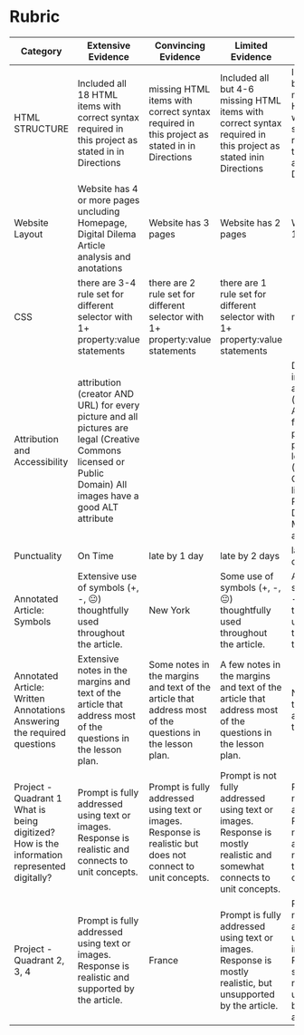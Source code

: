 # Rubric
| Category  | Extensive Evidence| Convincing Evidence  | Limited Evidence| No Evidence |
| ---------- | -------- | --------- |--------- |--------- |
|HTML STRUCTURE|Included all 18 HTML items with correct syntax required in this project as stated in in Directions  |missing HTML items with correct syntax required in this project as stated in in Directions|Included all but 4-6 missing HTML items with correct syntax required in this project as stated inin Directions| Included all but 7-9 missing HTML items with correct syntax required in this project as stated in Directions | Included less than 6 missing HTML items with correct syntax required in this project as stated in Directions|
| Website Layout | Website has 4 or more pages uncluding Homepage, Digital Dilema Article analysis and anotations | Website has 3 pages | Website has 2 pages | Website has 1 page| 
| CSS |there are 3-4 rule set  for different selector with 1+ property:value statements |there are 2 rule set  for different selector with 1+ property:value statements|there are 1 rule set  for different selector with 1+ property:value statements | missing |
| Attribution and Accessibility | attribution (creator AND URL) for every picture and all pictures are legal (Creative Commons licensed or Public Domain) All images have a good ALT attribute | | |Did not included all attribution (creator AND URL) for every picture or all pictures are legal (Creative Commons licensed or Public Domain) Missing ALT attribute|
| Punctuality |On Time|late by 1 day| late by 2 days|late by 3 days|
| Annotated Article: Symbols | Extensive use of symbols (+, -, 😐) thoughtfully used throughout the article.  | New York  |Some use of symbols (+, -, 😐) thoughtfully used throughout the article.  |A few symbols (+, -, 😐) thoughtfully used throughout the article |No symbols used to annotate the article. |
| Annotated Article: Written Annotations Answering the required questions | Extensive notes in the margins and text of the article that address most of the questions in the lesson plan.  | Some notes in the margins and text of the article that address most of the questions in the lesson plan.  |A few notes in the margins and text of the article that address most of the questions in the lesson plan.  |No notes in the margins and text of the articles. |
| Project - Quadrant 1 What is being digitized? How is the information represented digitally?| Prompt is fully addressed using text or images. Response is realistic and connects to unit concepts.   |Prompt is fully addressed using text or images. Response is realistic but does not connect to unit concepts. | Prompt is not fully addressed using text or images. Response is mostly realistic and somewhat connects to unit concepts. |Prompt is not addressed. Response is not realistic and does not connect to unit concepts. |
| Project - Quadrant 2, 3, 4| Prompt is fully addressed using text or images. Response is realistic and supported by the article. | France    |Prompt is fully addressed using text or images. Response is mostly realistic, but unsupported by the article. |Prompt is not fully addressed using text or images. Response is somewhat realistic, but unsupported by the article. | Prompt is not addressed. Response is not realistic.|
